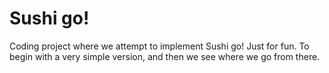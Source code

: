 # Sushi go!
Coding project where we attempt to implement Sushi go! Just for fun. To begin with a very simple version, and then we see where we go from there. 

